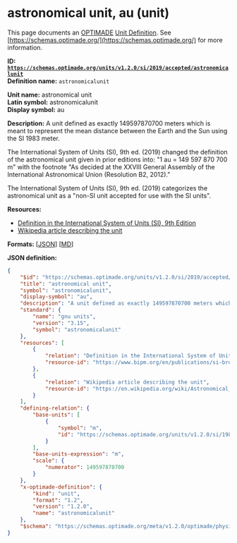 # astronomical unit, au (unit)
This page documents an [OPTIMADE](https://www.optimade.org/) [Unit Definition](https://schemas.optimade.org/#definitions). See [https://schemas.optimade.org/](https://schemas.optimade.org/) for more information.

**ID: [`https://schemas.optimade.org/units/v1.2.0/si/2019/accepted/astronomicalunit`](https://schemas.optimade.org/units/v1.2.0/si/2019/accepted/astronomicalunit)**  
**Definition name:** `astronomicalunit`

**Unit name:** astronomical unit  
**Latin symbol:** astronomicalunit  
**Display symbol:** au  
  
**Description:** A unit defined as exactly 149597870700 meters which is meant to represent the mean distance between the Earth and the Sun using the SI 1983 meter.

The International System of Units (SI), 9th ed. (2019) changed the definition of the astronomical unit given in prior editions into: "1 au = 149 597 870 700 m" with the footnote "As decided at the XXVIII General Assembly of the International Astronomical Union (Resolution B2, 2012)."

The International System of Units (SI), 9th ed. (2019) categorizes the astronomical unit as a "non-SI unit accepted for use with the SI units".

**Resources:**

- [Definition in the International System of Units (SI), 9th Edition](https://www.bipm.org/en/publications/si-brochure)
- [Wikipedia article describing the unit](https://en.wikipedia.org/wiki/Astronomical_unit)


**Formats:** [[JSON](astronomicalunit.json)] [[MD](astronomicalunit.md)]

**JSON definition:**

``` json
{
    "$id": "https://schemas.optimade.org/units/v1.2.0/si/2019/accepted/astronomicalunit",
    "title": "astronomical unit",
    "symbol": "astronomicalunit",
    "display-symbol": "au",
    "description": "A unit defined as exactly 149597870700 meters which is meant to represent the mean distance between the Earth and the Sun using the SI 1983 meter.\n\nThe International System of Units (SI), 9th ed. (2019) changed the definition of the astronomical unit given in prior editions into: \"1 au = 149 597 870 700 m\" with the footnote \"As decided at the XXVIII General Assembly of the International Astronomical Union (Resolution B2, 2012).\"\n\nThe International System of Units (SI), 9th ed. (2019) categorizes the astronomical unit as a \"non-SI unit accepted for use with the SI units\".",
    "standard": {
        "name": "gnu units",
        "version": "3.15",
        "symbol": "astronomicalunit"
    },
    "resources": [
        {
            "relation": "Definition in the International System of Units (SI), 9th Edition",
            "resource-id": "https://www.bipm.org/en/publications/si-brochure"
        },
        {
            "relation": "Wikipedia article describing the unit",
            "resource-id": "https://en.wikipedia.org/wiki/Astronomical_unit"
        }
    ],
    "defining-relation": {
        "base-units": [
            {
                "symbol": "m",
                "id": "https://schemas.optimade.org/units/v1.2.0/si/1983/base/metre"
            }
        ],
        "base-units-expression": "m",
        "scale": {
            "numerator": 149597870700
        }
    },
    "x-optimade-definition": {
        "kind": "unit",
        "format": "1.2",
        "version": "1.2.0",
        "name": "astronomicalunit"
    },
    "$schema": "https://schemas.optimade.org/meta/v1.2.0/optimade/physical_unit_definition.md"
}
```